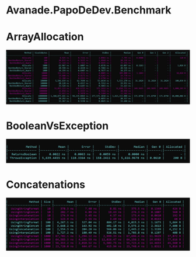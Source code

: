 # Avanade.PapoDeDev.Benchmark

# ArrayAllocation
![ArrayAllocation](https://github.com/felipementel/Avanade.PapoDeDev.Benchmark/blob/main/img/ArrayAllocation.jpg?raw=true)


# BooleanVsException
![BooleanVsException](https://github.com/felipementel/Avanade.PapoDeDev.Benchmark/blob/main/img/BooleanVsException.jpg?raw=true)


# Concatenations
![Concatenations](https://github.com/felipementel/Avanade.PapoDeDev.Benchmark/blob/main/img/Concatenations.jpg?raw=true)